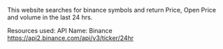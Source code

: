 This website searches for binance symbols and return Price, Open Price and volume in the last 24 hrs. 

Resources used: API Name: Binance  https://api2.binance.com/api/v3/ticker/24hr
